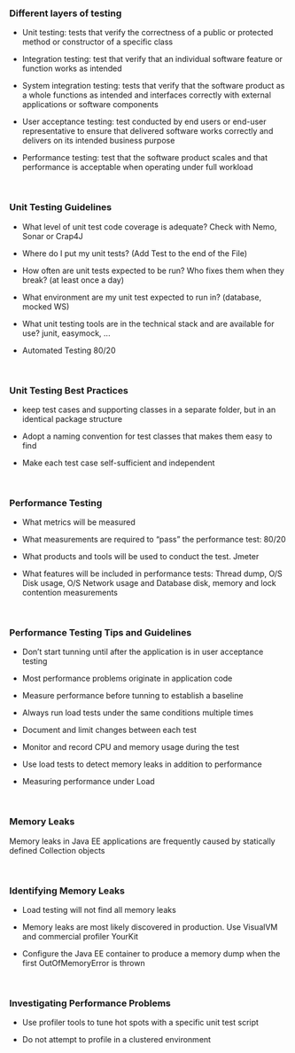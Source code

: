 ### Different layers of testing

-   Unit testing: tests that verify the correctness of a public or protected
    method or constructor of a specific class

-   Integration testing: test that verify that an individual software feature or
    function works as intended

-   System integration testing: tests that verify that the software product as a
    whole functions as intended and interfaces correctly with external
    applications or software components

-   User acceptance testing: test conducted by end users or end-user
    representative to ensure that delivered software works correctly and
    delivers on its intended business purpose

-   Performance testing: test that the software product scales and that
    performance is acceptable when operating under full workload

 

### Unit Testing Guidelines

-   What level of unit test code coverage is adequate? Check with Nemo, Sonar or
    Crap4J

-   Where do I put my unit tests? (Add Test to the end of the File)

-   How often are unit tests expected to be run? Who fixes them when they break?
    (at least once a day)

-   What environment are my unit test expected to run in? (database, mocked WS)

-   What unit testing tools are in the technical stack and are available for
    use? junit, easymock, ...

-   Automated Testing 80/20

 

### Unit Testing Best Practices

-   keep test cases and supporting classes in a separate folder, but in an
    identical package structure

-   Adopt a naming convention for test classes that makes them easy to find

-   Make each test case self-sufficient and independent

 

### Performance Testing

-   What metrics will be measured

-   What measurements are required to “pass” the performance test: 80/20

-   What products and tools will be used to conduct the test. Jmeter

-   What features will be included in performance tests: Thread dump, O/S Disk
    usage, O/S Network usage and Database disk, memory and lock contention
    measurements

 

### Performance Testing Tips and Guidelines

-   Don’t start tunning until after the application is in user acceptance
    testing

-   Most performance problems originate in application code

-   Measure performance before tunning to establish a baseline

-   Always run load tests under the same conditions multiple times

-   Document and limit changes between each test

-   Monitor and record CPU and memory usage during the test

-   Use load tests to detect memory leaks in addition to performance

-   Measuring performance under Load

 

### Memory Leaks 

Memory leaks in Java EE applications are frequently caused by statically defined
Collection objects

 

### Identifying Memory Leaks

-   Load testing will not find all memory leaks

-   Memory leaks are most likely discovered in production. Use VisualVM and
    commercial profiler YourKit

-   Configure the Java EE container to produce a memory dump when the first
    OutOfMemoryError is thrown

 

### Investigating Performance Problems

-   Use profiler tools to tune hot spots with a specific unit test script

-   Do not attempt to profile in a clustered environment

